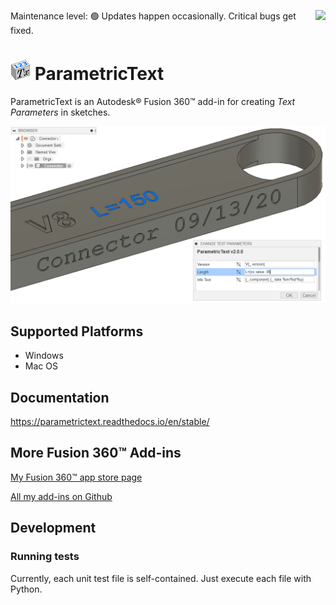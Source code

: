 <a href="https://apps.autodesk.com/FUSION/en/Detail/Index?id=2114937992453312456&amp;appLang=en&amp;os=Win64"><img align=right src="https://badgen.net/runkit/thomasa88/autodesk-rating-badge/branches/master/2114937992453312456"></a>

Maintenance level: 🟢 Updates happen occasionally. Critical bugs get fixed.

# ![](resources/logo/32x32.png) ParametricText

ParametricText is an Autodesk® Fusion 360™ add-in for creating *Text Parameters* in sketches.

![Screenshot](docs/images/screenshot.png)

## Supported Platforms

* Windows
* Mac OS

## Documentation

https://parametrictext.readthedocs.io/en/stable/

## More Fusion 360™ Add-ins

[My Fusion 360™ app store page](https://apps.autodesk.com/en/Publisher/PublisherHomepage?ID=JLH9M8296BET)

[All my add-ins on Github](https://github.com/topics/fusion-360?q=user%3Athomasa88)

## Development

### Running tests

Currently, each unit test file is self-contained. Just execute each file with Python.
